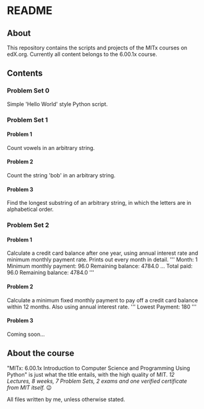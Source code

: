 # README
## About
This repository contains the scripts and projects of the MITx courses on edX.org.
Currently all content belongs to the 6.00.1x course.

## Contents
### Problem Set 0
Simple 'Hello World' style Python script.

### Problem Set 1
#### Problem 1
Count vowels in an arbitrary string.
#### Problem 2
Count the string 'bob' in an arbitrary string.
#### Problem 3
Find the longest substring of an arbitrary string, in which the letters are in alphabetical order.

### Problem Set 2
#### Problem 1
Calculate a credit card balance after one year, using annual interest rate and minimum monthly payment rate. Prints out every month in detail.
'''
Month: 1
Minimum monthly payment: 96.0
Remaining balance: 4784.0
...
Total paid: 96.0
Remaining balance: 4784.0
'''

#### Problem 2
Calculate a minimum fixed monthly payment to pay off a credit card balance within 12 months. Also using annual interest rate.
'''
Lowest Payment: 180
'''

#### Problem 3
Coming soon...

## About the course
"MITx: 6.00.1x Introduction to Computer Science and Programming Using Python" is just what the title entails, with the high quality of MIT. 
_12 Lectures, 8 weeks, 7 Problem Sets, 2 exams and one verified certificate from MIT itself._ :wink:

All files written by me, unless otherwise stated.

